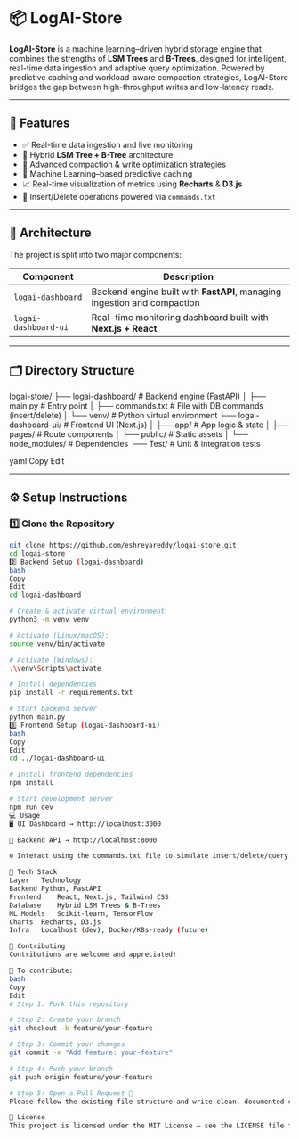 # 📦 LogAI-Store

**LogAI-Store** is a machine learning–driven hybrid storage engine that combines the strengths of **LSM Trees** and **B-Trees**, designed for intelligent, real-time data ingestion and adaptive query optimization. Powered by predictive caching and workload-aware compaction strategies, LogAI-Store bridges the gap between high-throughput writes and low-latency reads.

---

## 🚀 Features

- ✅ Real-time data ingestion and live monitoring
- 🌲 Hybrid **LSM Tree + B-Tree** architecture
- 🔄 Advanced compaction & write optimization strategies
- 🧠 Machine Learning–based predictive caching
- 📈 Real-time visualization of metrics using **Recharts** & **D3.js**
- 🧪 Insert/Delete operations powered via `commands.txt`

---

## 🧠 Architecture

The project is split into two major components:

| Component            | Description                                                  |
|----------------------|--------------------------------------------------------------|
| `logai-dashboard`    | Backend engine built with **FastAPI**, managing ingestion and compaction |
| `logai-dashboard-ui` | Real-time monitoring dashboard built with **Next.js + React** |

---

## 🗂️ Directory Structure

logai-store/
├── logai-dashboard/ # Backend engine (FastAPI)
│ ├── main.py # Entry point
│ ├── commands.txt # File with DB commands (insert/delete)
│ └── venv/ # Python virtual environment
├── logai-dashboard-ui/ # Frontend UI (Next.js)
│ ├── app/ # App logic & state
│ ├── pages/ # Route components
│ ├── public/ # Static assets
│ └── node_modules/ # Dependencies
└── Test/ # Unit & integration tests

yaml
Copy
Edit

---

## ⚙️ Setup Instructions

### 1️⃣ Clone the Repository

```bash
git clone https://github.com/eshreyareddy/logai-store.git
cd logai-store
2️⃣ Backend Setup (logai-dashboard)
bash
Copy
Edit
cd logai-dashboard

# Create & activate virtual environment
python3 -m venv venv

# Activate (Linux/macOS):
source venv/bin/activate

# Activate (Windows):
.\venv\Scripts\activate

# Install dependencies
pip install -r requirements.txt

# Start backend server
python main.py
3️⃣ Frontend Setup (logai-dashboard-ui)
bash
Copy
Edit
cd ../logai-dashboard-ui

# Install frontend dependencies
npm install

# Start development server
npm run dev
💻 Usage
🖥️ UI Dashboard → http://localhost:3000

🧠 Backend API → http://localhost:8000

⚙️ Interact using the commands.txt file to simulate insert/delete/query operations

🧰 Tech Stack
Layer	Technology
Backend	Python, FastAPI
Frontend	React, Next.js, Tailwind CSS
Database	Hybrid LSM Trees & B-Trees
ML Models	Scikit-learn, TensorFlow
Charts	Recharts, D3.js
Infra	Localhost (dev), Docker/K8s-ready (future)

🤝 Contributing
Contributions are welcome and appreciated!

📌 To contribute:
bash
Copy
Edit
# Step 1: Fork this repository

# Step 2: Create your branch
git checkout -b feature/your-feature

# Step 3: Commit your changes
git commit -m "Add feature: your-feature"

# Step 4: Push your branch
git push origin feature/your-feature

# Step 5: Open a Pull Request 🚀
Please follow the existing file structure and write clean, documented code.

📝 License
This project is licensed under the MIT License — see the LICENSE file for details.

